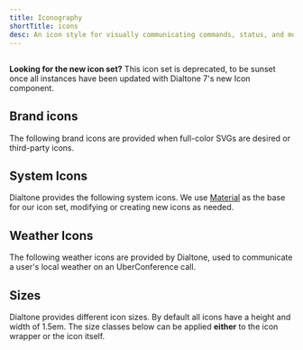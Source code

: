 ```yaml
---
title: Iconography
shortTitle: icons
desc: An icon style for visually communicating commands, status, and more.
---
```


<aside class="d-notice d-notice--info d-mt24 d-wmx100p" role="status" aria-hidden="false">
  <div class="d-notice__icon">
    <dt-icon name="info"></dt-icon>
  </div>
  <div class="d-notice__content d-stack4">
    <h2 class="d-notice__title"></h2>
    <p class="d-notice__message">
      <strong>Looking for the new icon set?</strong>
      This icon set is deprecated, to be sunset once all instances have been updated with Dialtone 7's <router-link class="d-link" to="/components/icon.html">new Icon component</router-link>.
    </p>
  </div>
</aside>

## Brand icons

The following brand icons are provided when full-color SVGs are desired or third-party icons.

<icons kind="brand"></icons>

## System Icons

Dialtone provides the following system icons. We use <a href="https://material.io/resources/icons/?style=baseline" target="_blank">Material</a> as the base for our icon set, modifying or creating new icons as needed.

<icons kind="system"></icons>

## Weather Icons

The following weather icons are provided by Dialtone, used to communicate a user's local weather on an UberConference call.

<icons kind="weather" title="Day Icons" variation="day"></icons>

<icons kind="weather" title="Night Icons" variation="night"></icons>

<weather-codes-table></weather-codes-table>

## Sizes

Dialtone provides different icon sizes. By default all icons have a height and width of 1.5em. The size classes below can be applied **either** to the icon wrapper or the icon itself.

<icon-sizes-table class="d-mt16"></icon-sizes-table>
